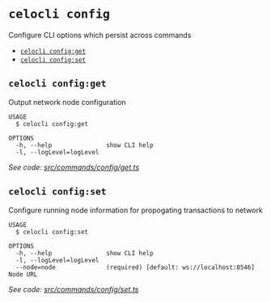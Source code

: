 # `celocli config`

Configure CLI options which persist across commands

- [`celocli config:get`](#celocli-configget)
- [`celocli config:set`](#celocli-configset)

## `celocli config:get`

Output network node configuration

```
USAGE
  $ celocli config:get

OPTIONS
  -h, --help               show CLI help
  -l, --logLevel=logLevel
```

_See code: [src/commands/config/get.ts](https://github.com/celo-org/celo-monorepo/tree/master/packages/cli/src/commands/config/get.ts)_

## `celocli config:set`

Configure running node information for propogating transactions to network

```
USAGE
  $ celocli config:set

OPTIONS
  -h, --help               show CLI help
  -l, --logLevel=logLevel
  --node=node              (required) [default: ws://localhost:8546] Node URL
```

_See code: [src/commands/config/set.ts](https://github.com/celo-org/celo-monorepo/tree/master/packages/cli/src/commands/config/set.ts)_
